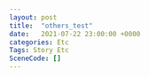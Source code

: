 ```yaml
---
layout: post
title:  "others_test"
date:   2021-07-22 23:00:00 +0000
categories: Etc
Tags: Story Etc
SceneCode: []
---
```

